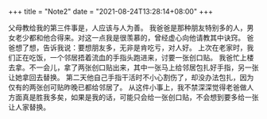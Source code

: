 +++
title = "Note2"
date = "2021-08-24T13:28:14+08:00"
+++

父母教给我的第三件事是，人应该与人为善。
我爸爸是那种朋友特别多的人，男女老少都和他合得来。对这一点我是很羡慕的，曾经虚心向他请教其中诀窍。
爸爸想了想，告诉我说：要想朋友多，无非是肯吃亏，对人好。
上次在老家时，我们正在吃饭，一个邻居捂着流血的手指头跑进来，讨要一张创口贴。 我爸忙上楼去拿。不一会儿，拿了两张创口贴出来，其中一张马上给邻居包扎好手指，另一张让她拿回去替换。
第二天他自己手指干活时不小心割伤了，却没办法包扎，因为仅有的两张创可贴昨晚已都给邻居了。
从这件小事上，我不禁深深觉得老爸做人方面真是胜我多矣，如果是我的话，可能只会给一张创口贴，不会想到要多给一张让人家替换。
